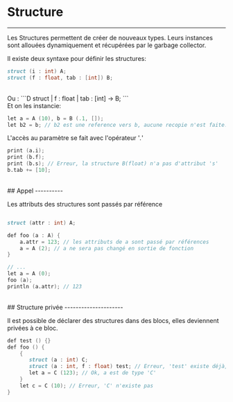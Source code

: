 # Structure 
<hr>

Les Structures permettent de créer de nouveaux types. Leurs instances sont allouées dynamiquement et récupérées par le garbage collector.

Il existe deux syntaxe pour définir les structures:
```D
struct (i : int) A;
struct (f : float, tab : [int]) B;

```
<br>
Ou :
```D
struct 
| f : float
| tab : [int]
-> B;
```

<br>
Et on les instancie:

```D
let a = A (10), b = B (.1, []);
let b2 = b; // b2 est une reference vers b, aucune recopie n'est faite.

```
L'accès au paramètre se fait avec l'opérateur '_._'

```D
print (a.i);
print (b.f);
print (b.s); // Erreur, la structure B(float) n'a pas d'attribut 's'
b.tab += [10];
```

<br>
## Appel
----------

Les attributs des structures sont passés par référence
```D

struct (attr : int) A;

def foo (a : A) {
    a.attr = 123; // les attributs de a sont passé par références
    a = A (2); // a ne sera pas changé en sortie de fonction
}

// ...
let a = A (0);
foo (a);
println (a.attr); // 123
```

<br>
## Structure privée
---------------------

 Il est possible de déclarer des structures dans des blocs, elles deviennent privées à ce bloc.

 ```D
 def test () {}
 def foo () {
     {
        struct (a : int) C;
        struct (a : int, f : float) test; // Erreur, 'test' existe déjà, c'est une fonction
        let a = C (123); // Ok, a est de type 'C'
     }
     let c = C (10); // Erreur, 'C' n'existe pas
 }
 ```




